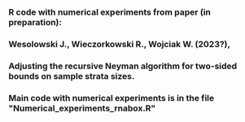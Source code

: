 ### R code with numerical experiments from paper (in preparation):
### Wesolowski J., Wieczorkowski R., Wojciak W. (2023?), 
### Adjusting the recursive Neyman algorithm for two-sided bounds on sample strata sizes.

### Main code with numerical experiments is in the file "Numerical_experiments_rnabox.R"

